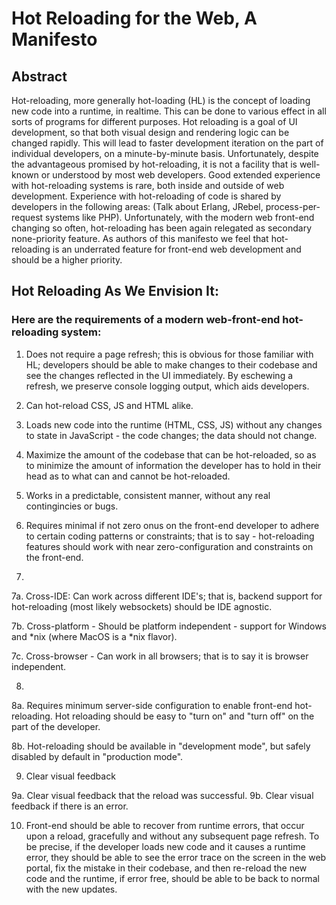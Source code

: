# Hot Reloading for the Web, A Manifesto



## Abstract

Hot-reloading, more generally hot-loading (HL) is the concept of loading new code into a runtime, in realtime. 
This can be done to various effect in all sorts of programs for different purposes. Hot reloading is a goal of UI development,
so that both visual design and rendering logic can be changed rapidly. This will lead to faster development iteration on the part of individual developers,
on a minute-by-minute basis. Unfortunately, despite the advantageous promised by hot-reloading, it is not a facility
that is well-known or understood by most web developers. Good extended experience with hot-reloading systems is rare, both inside and outside of web development.
Experience with hot-reloading of code is shared by developers in the following
areas: (Talk about Erlang, JRebel, process-per-request systems like PHP). 
Unfortunately, with the modern web front-end changing so often, hot-reloading has been again relegated as secondary none-priority feature.
As authors of this manifesto we feel that hot-reloading is an underrated feature for front-end web development and should be
a higher priority.


## Hot Reloading As We Envision It:

### Here are the requirements of a modern web-front-end hot-reloading system:


1. Does not require a page refresh; this is obvious for those familiar with HL;
developers should be able to make changes to their codebase and see the changes
reflected in the UI immediately. By eschewing a refresh, we preserve console logging
output, which aids developers.

2. Can hot-reload CSS, JS and HTML alike.

3. Loads new code into the runtime (HTML, CSS, JS) without any changes to state in JavaScript - the code changes;
the data should not change.

4. Maximize the amount of the codebase that can be hot-reloaded, so as to minimize the amount of information the developer
has to hold in their head as to what can and cannot be hot-reloaded.

5. Works in a predictable, consistent manner, without any real contingincies or bugs.

6. Requires minimal if not zero onus on the front-end developer to adhere to certain coding patterns or constraints;
that is to say - hot-reloading features should work with near zero-configuration and constraints on the front-end.

7. 
  7a. Cross-IDE: Can work across different IDE's; that is, backend support for hot-reloading (most likely websockets)
should be IDE agnostic.

  7b. Cross-platform - Should be platform independent - support for Windows and *nix (where MacOS is a *nix flavor).

  7c. Cross-browser - Can work in all browsers; that is to say it is browser independent.

8. 
  8a. Requires minimum server-side configuration to enable front-end hot-reloading. Hot reloading should be easy to
"turn on" and "turn off" on the part of the developer.

  8b. Hot-reloading should be available in "development mode", but safely disabled by default in "production mode".


9. Clear visual feedback

  9a. Clear visual feedback that the reload was successful.
  9b. Clear visual feedback if there is an error.
      
10. Front-end should be able to recover from runtime errors, that occur upon a reload, gracefully and without any 
subsequent page refresh. To be precise, if the developer loads new code and it causes a runtime error, 
they should be able to see the error trace on the 
screen in the web portal, fix the mistake in their codebase, and then re-reload the new code and the runtime, if error
free, should be able to be back to normal with the new updates.
